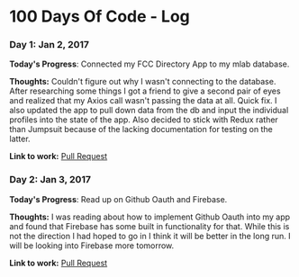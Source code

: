 # 100 Days Of Code - Log

### Day 1: Jan 2, 2017 

**Today's Progress**: Connected my FCC Directory App to my mlab database.

**Thoughts:** Couldn't figure out why I wasn't connecting to the database. After researching some things I got a friend to give a second pair of eyes and realized that my Axios call wasn't passing the data at all. Quick fix. I also updated the app to pull down data from the db and input the individual profiles into the state of the app. Also decided to stick with Redux rather than Jumpsuit because of the lacking documentation for testing on the latter.

**Link to work:** [Pull Request](https://github.com/briancbarrow/fcc-directory/commit/599bcef5e60fb95717a23042b61e38b72f7bec2f)

### Day 2: Jan 3, 2017 

**Today's Progress**: Read up on Github Oauth and Firebase.

**Thoughts:** I was reading about how to implement Github Oauth into my app and found that Firebase has some built in functionality for that. While this is not the direction I had hoped to go in I think it will be better in the long run. I will be looking into Firebase more tomorrow.

**Link to work:** [Pull Request](https://github.com/briancbarrow/fcc-directory/commit/bc06a5da1ef37d90a54dbc1359303b53cb8de4b3)
